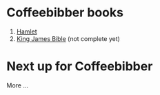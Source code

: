 



# Coffeebibber books

1. [Hamlet](https://coffeebibber/macbeth)
2. [King James Bible](https://coffeebibber/bible) (not complete yet)

# Next up for Coffeebibber

More ...

